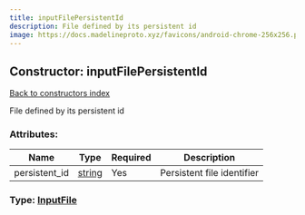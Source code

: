 ```yaml
---
title: inputFilePersistentId
description: File defined by its persistent id
image: https://docs.madelineproto.xyz/favicons/android-chrome-256x256.png
---
```

## Constructor: inputFilePersistentId  
[Back to constructors index](index.md)



File defined by its persistent id

### Attributes:

| Name     |    Type       | Required | Description |
|----------|---------------|----------|-------------|
|persistent\_id|[string](../types/string.md) | Yes|Persistent file identifier|



### Type: [InputFile](../types/InputFile.md)


